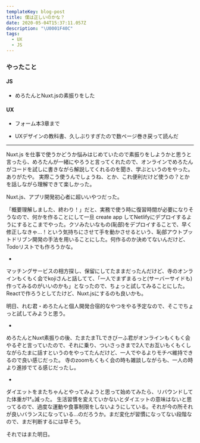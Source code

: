 ```yaml
---
templateKey: blog-post
title: 僕は正しいのかな？
date: 2020-05-04T15:37:11.057Z
description: "\U0001F40C"
tags:
  - UX
  - JS
---
```

### やったこと

#### JS

* めろたんとNuxt.jsの素振りをした

#### UX

* フォーム本3章まで

* UXデザインの教科書、久しぶりすぎたので数ページ巻き戻って読んだ



-----

Nuxt.js を仕事で使うかどうか悩みはじめていたので素振りをしようかと思うと言ったら、めろたんが一緒にやろうと言ってくれたので、オンラインでめろたんがコードを試しに書きながら解説してくれるのを聞き、学ぶというのをやった。ありがたや。
実際こう使うんでしょうね、とか、これ便利だけど使うの？とかを話しながら理解できて楽しかった。

Nuxt.js、アプリ開発初心者に超いいやつだった。

「概要理解しました、終わり！」だと、実務で使う時に復習時間が必要になりそうなので、何かを作ることにして一旦 create app してNetlifyにデプロイするようにするとこまでやった。クソみたいなもの(恥部)をデプロイすることで、早く修正しなきゃ…！という気持ちにさせて手を動かさせるという、恥部アウトプットドリブン開発の手法を用いることにした。何作るのか決めてないんだけど、Todoリストでも作ろうかな。


*


マッチングサービスの相方探し、保留にしてたままだったんだけど、寺のオンラインもくもく会でkojiさんと話してて、「一人でまずまるっと(サーバーサイドも)作ってみるのがいいのかも」となったので、ちょっと試してみることにした。Reactで作ろうとしてたけど、Nuxt.jsにするのも良いかも。

明日、れむ君・めろたんと個人開発合宿的なやつをやる予定なので、そこでちょっと試してみようと思う。

*

めろたんとNuxt素振りの後、たまたまTLできびーふ君がオンラインもくもく会やるぞと言っていたので、それに乗り、ついさっきまで2人でお互いもくもくしながらたまに話すというのをやってたんだけど、一人でやるよりモチベ維持できるので良い感じだった。
寺のzoomもくもく会の時も雑談しながらも、一人の時より進捗でてる感じだったし。


*

ダイエットをまたちゃんとやってみようと思って始めてみたら、リバウンドしてた体重が1㌔減った。
生活習慣を変えていかないとダイエットの意味はないと思ってるので、過度な運動や食事制限をしないようにしている。それが今の所それが良いバランスになっている…のだろうか。まだ変化が習慣になってない段階なので、まだ判断するには早そう。


それではまた明日。
